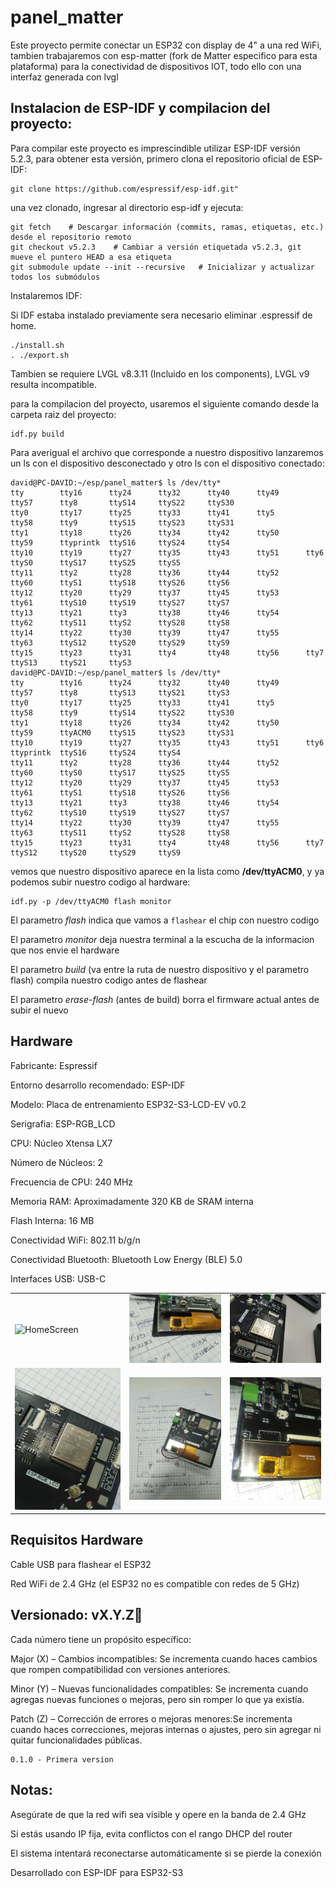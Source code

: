 # panel_matter
Este proyecto permite conectar un ESP32 con display de 4" a una red WiFi, tambien trabajaremos con esp-matter (fork de Matter especifico para esta plataforma) para la conectividad de dispositivos IOT, todo ello con una interfaz generada con lvgl


## Instalacion de ESP-IDF y compilacion del proyecto:

Para compilar este proyecto es imprescindible utilizar ESP-IDF versión 5.2.3, para obtener esta versión, primero clona el repositorio oficial de ESP-IDF:
```
git clone https://github.com/espressif/esp-idf.git"
```
una vez clonado, ingresar al directorio esp-idf y ejecuta:
```
git fetch    # Descargar información (commits, ramas, etiquetas, etc.) desde el repositorio remoto
git checkout v5.2.3    # Cambiar a versión etiquetada v5.2.3, git mueve el puntero HEAD a esa etiqueta
git submodule update --init --recursive   # Inicializar y actualizar todos los submódulos
```
Instalaremos IDF:

Si IDF estaba instalado previamente sera necesario eliminar .espressif de home.

```
./install.sh
. ./export.sh
```

Tambien se requiere LVGL v8.3.11 (Incluido en los components), LVGL v9 resulta incompatible.

para la compilacion del proyecto, usaremos el siguiente comando desde la carpeta raiz del proyecto:
```
idf.py build
```
Para averigual el archivo que corresponde a nuestro dispositivo lanzaremos un ls con el dispositivo desconectado y otro ls con el dispositivo conectado:
```
david@PC-DAVID:~/esp/panel_matter$ ls /dev/tty*
tty        tty16      tty24      tty32      tty40      tty49      tty57      tty8       ttyS14     ttyS22     ttyS30
tty0       tty17      tty25      tty33      tty41      tty5       tty58      tty9       ttyS15     ttyS23     ttyS31
tty1       tty18      tty26      tty34      tty42      tty50      tty59      ttyprintk  ttyS16     ttyS24     ttyS4
tty10      tty19      tty27      tty35      tty43      tty51      tty6       ttyS0      ttyS17     ttyS25     ttyS5
tty11      tty2       tty28      tty36      tty44      tty52      tty60      ttyS1      ttyS18     ttyS26     ttyS6
tty12      tty20      tty29      tty37      tty45      tty53      tty61      ttyS10     ttyS19     ttyS27     ttyS7
tty13      tty21      tty3       tty38      tty46      tty54      tty62      ttyS11     ttyS2      ttyS28     ttyS8
tty14      tty22      tty30      tty39      tty47      tty55      tty63      ttyS12     ttyS20     ttyS29     ttyS9
tty15      tty23      tty31      tty4       tty48      tty56      tty7       ttyS13     ttyS21     ttyS3      
david@PC-DAVID:~/esp/panel_matter$ ls /dev/tty*
tty        tty16      tty24      tty32      tty40      tty49      tty57      tty8       ttyS13     ttyS21     ttyS3
tty0       tty17      tty25      tty33      tty41      tty5       tty58      tty9       ttyS14     ttyS22     ttyS30
tty1       tty18      tty26      tty34      tty42      tty50      tty59      ttyACM0    ttyS15     ttyS23     ttyS31
tty10      tty19      tty27      tty35      tty43      tty51      tty6       ttyprintk  ttyS16     ttyS24     ttyS4
tty11      tty2       tty28      tty36      tty44      tty52      tty60      ttyS0      ttyS17     ttyS25     ttyS5
tty12      tty20      tty29      tty37      tty45      tty53      tty61      ttyS1      ttyS18     ttyS26     ttyS6
tty13      tty21      tty3       tty38      tty46      tty54      tty62      ttyS10     ttyS19     ttyS27     ttyS7
tty14      tty22      tty30      tty39      tty47      tty55      tty63      ttyS11     ttyS2      ttyS28     ttyS8
tty15      tty23      tty31      tty4       tty48      tty56      tty7       ttyS12     ttyS20     ttyS29     ttyS9
```
vemos que nuestro dispositivo aparece en la lista como **/dev/ttyACM0**, y ya podemos subir nuestro codigo al hardware:
```
idf.py -p /dev/ttyACM0 flash monitor
```
El parametro *flash* indica que vamos a `flashear` el chip con nuestro codigo

El parametro *monitor* deja nuestra terminal a la escucha de la informacion que nos envie el hardware

El parametro *build* (va entre la ruta de nuestro dispositivo y el parametro flash) compila nuestro codigo antes de flashear

El parametro *erase-flash* (antes de build) borra el firmware actual antes de subir el nuevo

## Hardware

Fabricante: Espressif

Entorno desarrollo recomendado: ESP-IDF

Modelo: Placa de entrenamiento ESP32-S3-LCD-EV v0.2

Serigrafia: ESP-RGB_LCD

CPU: Núcleo Xtensa LX7

Número de Núcleos: 2

Frecuencia de CPU: 240 MHz

Memoria RAM: Aproximadamente 320 KB de SRAM interna

Flash Interna: 16 MB

Conectividad WiFi: 802.11 b/g/n

Conectividad Bluetooth: Bluetooth Low Energy (BLE) 5.0

Interfaces USB: USB-C

<table>
  <tr>
    <td><img src="https://github.com/living-digital/panel_matter/blob/main/IMG/1.jpg" width="200" title="HomeScreen"></td>
    <td><img src="https://github.com/living-digital/panel_matter/blob/main/IMG/2.jpg" alt="AuthorListViewScreen" width="200" title="AuthorListViewScreen"></td>
    <td><img src="https://github.com/living-digital/panel_matter/blob/main/IMG/3.jpg" alt="AuthorAddScreen" width="200" title="AuthorAddScreen"></td>
  </tr>
   <tr>
    <td><img src="https://github.com/living-digital/panel_matter/blob/main/IMG/4.jpg" alt="HomeScreen" width="200" title="HomeScreen"></td>
    <td><img src="https://github.com/living-digital/panel_matter/blob/main/IMG/5.jpg" alt="AuthorListViewScreen" width="200" title="AuthorListViewScreen"></td>
    <td><img src="https://github.com/living-digital/panel_matter/blob/main/IMG/6.jpg" alt="AuthorAddScreen" width="200" title="AuthorAddScreen"></td>
  </tr>
</table>

## Requisitos Hardware

Cable USB para flashear el ESP32

Red WiFi de 2.4 GHz (el ESP32 no es compatible con redes de 5 GHz)


## Versionado: vX.Y.Z🔖
Cada número tiene un propósito específico:

Major (X) – Cambios incompatibles: Se incrementa cuando haces cambios que rompen compatibilidad con versiones anteriores.

Minor (Y) – Nuevas funcionalidades compatibles: Se incrementa cuando agregas nuevas funciones o mejoras, pero sin romper lo que ya existía.

Patch (Z) – Corrección de errores o mejoras menores:Se incrementa cuando haces correcciones, mejoras internas o ajustes, pero sin agregar ni quitar funcionalidades públicas.

```
0.1.0 - Primera version
```

## Notas:

Asegúrate de que la red wifi sea visible y opere en la banda de 2.4 GHz

Si estás usando IP fija, evita conflictos con el rango DHCP del router

El sistema intentará reconectarse automáticamente si se pierde la conexión

Desarrollado con ESP-IDF para ESP32-S3
 
 
 
 
 
 
 
 
 
